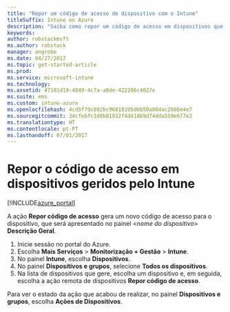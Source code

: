 ```yaml
---
title: "Repor um código de acesso de dispositivo com o Intune"
titleSuffix: Intune on Azure
description: "Saiba como repor um código de acesso em dispositivos que gere com o Intune.\""
keywords: 
author: robstackmsft
ms.author: robstack
manager: angrobe
ms.date: 04/27/2017
ms.topic: get-started-article
ms.prod: 
ms.service: microsoft-intune
ms.technology: 
ms.assetid: 47181d19-4049-4c7a-a8de-422206c4027e
ms.suite: ems
ms.custom: intune-azure
ms.openlocfilehash: 4cd5f79c892bc96818195d6b50a804ac2666e4e7
ms.sourcegitcommit: 34cfebfc1d8b81032f4d41869d74dda559e677e2
ms.translationtype: HT
ms.contentlocale: pt-PT
ms.lasthandoff: 07/01/2017
---
```

# <a name="reset-the-passcode-on-intune-managed-devices"></a>Repor o código de acesso em dispositivos geridos pelo Intune


[!INCLUDE[azure_portal](./includes/azure_portal.md)]

A ação **Repor código de acesso** gera um novo código de acesso para o dispositivo, que será apresentado no painel <*nome do dispositivo*> **Descrição Geral**.

1. Inicie sessão no portal do Azure.
2. Escolha **Mais Serviços** > **Monitorização + Gestão** > **Intune**.
3. No painel **Intune**, escolha **Dispositivos**.
4. No painel **Dispositivos e grupos**, selecione **Todos os dispositivos**.
5. Na lista de dispositivos que gere, escolha um dispositivo e, em seguida, escolha a ação remota de dispositivos **Repor código de acesso**.

Para ver o estado da ação que acabou de realizar, no painel **Dispositivos e grupos**, escolha **Ações de Dispositivos**.
